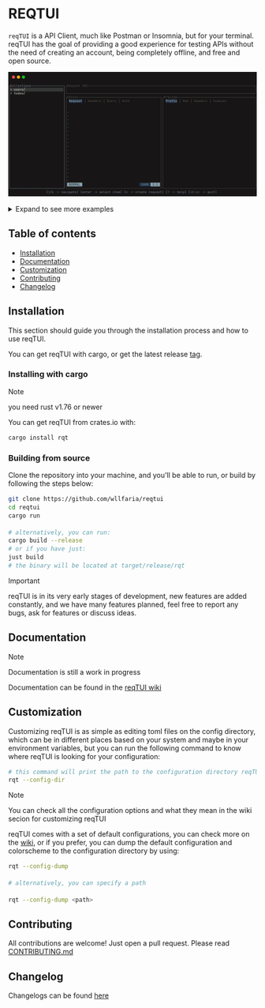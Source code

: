 # REQTUI

`reqTUI` is a API Client, much like Postman or Insomnia, but for your terminal.
reqTUI has the goal of providing a good experience for testing APIs without the
need of creating an account, being completely offline, and free and open source.

![Preview](./extra/preview.gif)

<details>
<summary>Expand to see more examples</summary>

> this section will be filled with more examples soon

</details>

## Table of contents
- [Installation](#installation)
- [Documentation](#usage)
- [Customization](#customization)
- [Contributing](#contributing)
- [Changelog](#changelog)

## Installation

This section should guide you through the installation process and how to use
reqTUI.

You can get reqTUI with cargo, or get the latest release
[tag](https://github.com/wllfaria/reqtui/tags).

### Installing with cargo

> [!NOTE]
> you need rust v1.76 or newer

You can get reqTUI from crates.io with:

```sh
cargo install rqt
```

### Building from source

Clone the repository into your machine, and you'll be able to run, or build by 
following the steps below:

```sh
git clone https://github.com/wllfaria/reqtui
cd reqtui
cargo run

# alternatively, you can run:
cargo build --release
# or if you have just:
just build
# the binary will be located at target/release/rqt
```

> [!IMPORTANT]
> reqTUI is in its very early stages of development, new features are added constantly,
> and we have many features planned, feel free to report any bugs, ask for features or
> discuss ideas.

## Documentation

> [!NOTE]
> Documentation is still a work in progress

Documentation can be found in the [reqTUI wiki](https://github.com/wllfaria/reqtui/wiki)

## Customization

Customizing reqTUI is as simple as editing toml files on the config directory, which can
be in different places based on your system and maybe in your environment variables, but
you can run the following command to know where reqTUI is looking for your configuration:

```sh
# this command will print the path to the configuration directory reqTUI is trying to load
rqt --config-dir
```

> [!NOTE]
> You can check all the configuration options and what they mean in the wiki secion
> for customizing reqTUI

reqTUI comes with a set of default configurations, you can check more on the
[wiki](https://github.com/wllfaria/reqtui/wiki), or if you prefer, you can dump the default
configuration and colorscheme to the configuration directory by using:

```sh
rqt --config-dump

# alternatively, you can specify a path

rqt --config-dump <path>
```

## Contributing

All contributions are welcome! Just open a pull request. Please read [CONTRIBUTING.md](./CONTRIBUTING.md)

## Changelog

Changelogs can be found [here](./CHANGELOG.md)
